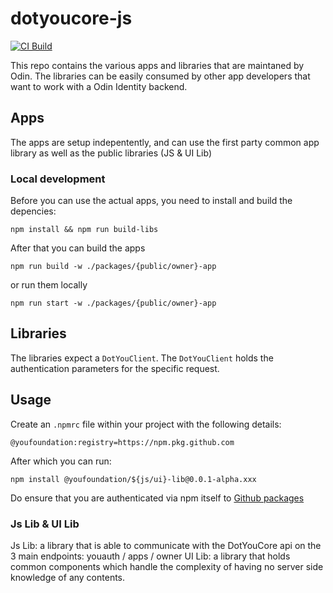 # dotyoucore-js

[![CI Build](https://github.com/YouFoundation/dotyoucore-js/actions/workflows/ci.yml/badge.svg)](https://github.com/YouFoundation/dotyoucore-js/actions/workflows/ci.yml)

This repo contains the various apps and libraries that are maintaned by Odin. The libraries can be easily consumed by other app developers that want to work with a Odin Identity backend.

## Apps

The apps are setup indepentently, and can use the first party common app library as well as the public libraries (JS & UI Lib)

### Local development

Before you can use the actual apps, you need to install and build the depencies:  
  
```npm install && npm run build-libs```

After that you can build the apps  
  
```npm run build -w ./packages/{public/owner}-app```

or run them locally  
  
```npm run start -w ./packages/{public/owner}-app```

## Libraries

The libraries expect a `DotYouClient`. The `DotYouClient` holds the authentication parameters for the specific request.

## Usage

Create an `.npmrc` file within your project with the following details:

`@youfoundation:registry=https://npm.pkg.github.com`

After which you can run:

`npm install @youfoundation/${js/ui}-lib@0.0.1-alpha.xxx`

Do ensure that you are authenticated via npm itself to [Github packages](https://docs.github.com/en/packages/working-with-a-github-packages-registry/working-with-the-npm-registry)

### Js Lib & UI Lib

Js Lib: a library that is able to communicate with the DotYouCore api on the 3 main endpoints: youauth / apps / owner
UI Lib: a library that holds common components which handle the complexity of having no server side knowledge of any contents.
